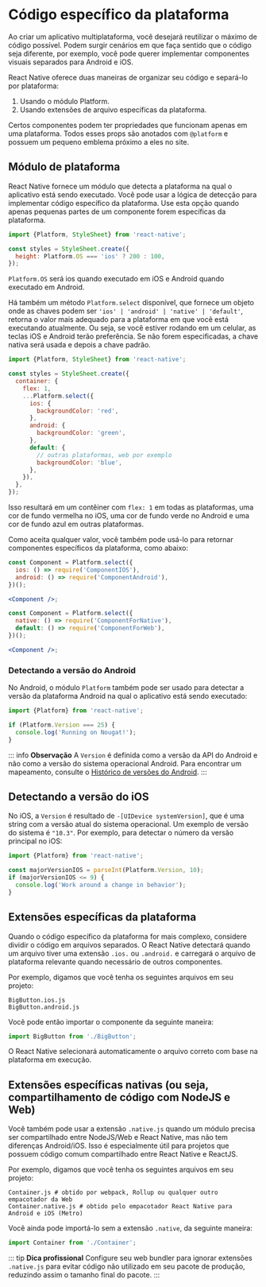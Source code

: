 # Código específico da plataforma

Ao criar um aplicativo multiplataforma, você desejará reutilizar o máximo de código possível. Podem surgir cenários em que faça sentido que o código seja diferente, por exemplo, você pode querer implementar componentes visuais separados para Android e iOS.

React Native oferece duas maneiras de organizar seu código e separá-lo por plataforma:

1. Usando o módulo Platform.
2. Usando extensões de arquivo específicas da plataforma.

Certos componentes podem ter propriedades que funcionam apenas em uma plataforma. Todos esses props são anotados com `@platform` e possuem um pequeno emblema próximo a eles no site.

## Módulo de plataforma
React Native fornece um módulo que detecta a plataforma na qual o aplicativo está sendo executado. Você pode usar a lógica de detecção para implementar código específico da plataforma. Use esta opção quando apenas pequenas partes de um componente forem específicas da plataforma.

```jsx
import {Platform, StyleSheet} from 'react-native';

const styles = StyleSheet.create({
  height: Platform.OS === 'ios' ? 200 : 100,
});
```

`Platform.OS` será ios quando executado em iOS e Android quando executado em Android.

Há também um método `Platform.select` disponível, que fornece um objeto onde as chaves podem ser `'ios' | 'android' | 'native' | 'default'`, retorna o valor mais adequado para a plataforma em que você está executando atualmente. Ou seja, se você estiver rodando em um celular, as teclas iOS e Android terão preferência. Se não forem especificadas, a chave nativa será usada e depois a chave padrão.

```jsx
import {Platform, StyleSheet} from 'react-native';

const styles = StyleSheet.create({
  container: {
    flex: 1,
    ...Platform.select({
      ios: {
        backgroundColor: 'red',
      },
      android: {
        backgroundColor: 'green',
      },
      default: {
        // outras plataformas, web por exemplo
        backgroundColor: 'blue',
      },
    }),
  },
});
```

Isso resultará em um contêiner com `flex: 1` em todas as plataformas, uma cor de fundo vermelha no iOS, uma cor de fundo verde no Android e uma cor de fundo azul em outras plataformas.

Como aceita qualquer valor, você também pode usá-lo para retornar componentes específicos da plataforma, como abaixo:

```jsx
const Component = Platform.select({
  ios: () => require('ComponentIOS'),
  android: () => require('ComponentAndroid'),
})();

<Component />;
```

```jsx
const Component = Platform.select({
  native: () => require('ComponentForNative'),
  default: () => require('ComponentForWeb'),
})();

<Component />;
```

### Detectando a versão do Android
No Android, o módulo `Platform` também pode ser usado para detectar a versão da plataforma Android na qual o aplicativo está sendo executado:

```jsx
import {Platform} from 'react-native';

if (Platform.Version === 25) {
  console.log('Running on Nougat!');
}
```

::: info **Observação**
A `Version` é definida como a versão da API do Android e não como a versão do sistema operacional Android. Para encontrar um mapeamento, consulte o [Histórico de versões do Android](https://en.wikipedia.org/wiki/Android_version_history#Overview).
:::

## Detectando a versão do iOS
No iOS, a `Version` é resultado de `-[UIDevice systemVersion]`, que é uma string com a versão atual do sistema operacional. Um exemplo de versão do sistema é `"10.3"`. Por exemplo, para detectar o número da versão principal no iOS:

```jsx
import {Platform} from 'react-native';

const majorVersionIOS = parseInt(Platform.Version, 10);
if (majorVersionIOS <= 9) {
  console.log('Work around a change in behavior');
}
```

## Extensões específicas da plataforma
Quando o código específico da plataforma for mais complexo, considere dividir o código em arquivos separados. O React Native detectará quando um arquivo tiver uma extensão `.ios.` ou `.android.` e carregará o arquivo de plataforma relevante quando necessário de outros componentes.

Por exemplo, digamos que você tenha os seguintes arquivos em seu projeto:

```
BigButton.ios.js
BigButton.android.js
```

Você pode então importar o componente da seguinte maneira:

```jsx
import BigButton from './BigButton';
```

O React Native selecionará automaticamente o arquivo correto com base na plataforma em execução.

## Extensões específicas nativas (ou seja, compartilhamento de código com NodeJS e Web)
Você também pode usar a extensão `.native.js` quando um módulo precisa ser compartilhado entre NodeJS/Web e React Native, mas não tem diferenças Android/iOS. Isso é especialmente útil para projetos que possuem código comum compartilhado entre React Native e ReactJS.

Por exemplo, digamos que você tenha os seguintes arquivos em seu projeto:

```
Container.js # obtido por webpack, Rollup ou qualquer outro empacotador da Web
Container.native.js # obtido pelo empacotador React Native para Android e iOS (Metro)
```

Você ainda pode importá-lo sem a extensão `.native`, da seguinte maneira:

```jsx
import Container from './Container';
```

::: tip **Dica profissional**
Configure seu web bundler para ignorar extensões `.native.js` para evitar código não utilizado em seu pacote de produção, reduzindo assim o tamanho final do pacote.
:::